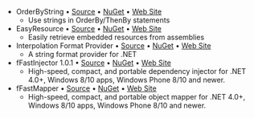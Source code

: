 
* OrderByString &bull; [Source](https://github.com/Grax32/OrderByString/) &bull; [NuGet](https://www.nuget.org/packages/OrderByString/) &bull; [Web Site](https://github.com/Grax32/OrderByString/)
  * Use strings in OrderBy/ThenBy statements
* EasyResource &bull; [Source](https://github.com/Grax32/Easy-Resources) &bull; [NuGet](https://www.nuget.org/packages/EasyResource/) &bull; [Web Site](https://github.com/Grax32/Easy-Resources)
  * Easily retrieve embedded resources from assemblies
* Interpolation Format Provider &bull; [Source](https://github.com/Grax32/InterpolationFormatProvider/) &bull; [NuGet](https://www.nuget.org/packages/InterpolationFormatProvider/) &bull; [Web Site](https://github.com/Grax32/InterpolationFormatProvider/)
  * A string format provider for .NET
* fFastInjector 1.0.1 &bull; [Source](https://ffastinjector.codeplex.com/) &bull; [NuGet](https://www.nuget.org/packages/fFastInjector/) &bull; [Web Site](https://ffastinjector.codeplex.com/SourceControl/latest)
  * High-speed, compact, and portable dependency injector for .NET 4.0+, Windows 8/10 apps, Windows Phone 8/10 and newer.
* fFastMapper &bull; [Source](https://ffastmapper.codeplex.com/SourceControl/latest) &bull; [NuGet](https://www.nuget.org/packages/fFastMapper/) &bull; [Web Site](https://ffastmapper.codeplex.com/)
  * High-speed, compact, and portable object mapper for .NET 4.0+, Windows 8/10 apps, Windows Phone 8/10 and newer.

